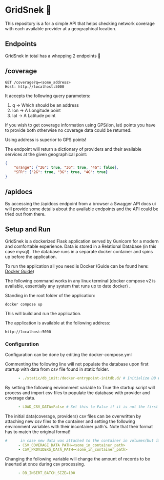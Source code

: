 # GridSnek :snake:
This repository is a for a simple API that helps checking network coverage with each available provider at a geographical location.

## Endpoints
GridSnek in total has a whopping 2 endpoints :clap:

/coverage
----------
```http
GET /coverage?q=<some_address>
Host: http://localhost:5000
```
It accepts the following query parameters:
1. q &rarr; Which should be an address
2. lon &rarr; A Longitude point 
3. lat &rarr; A Latitude point 

If you wish to get coverage information using GPS(lon, lat) points you have to provide both otherwise no coverage data could be returned.

Using address is superior to GPS points!

The endpoint will return a dictionary of providers and their available services at the given geographical point:
```json
{
	"orange": {"2G": true, "3G": true, "4G": false}, 
	"SFR": {"2G": true, "3G": true, "4G": true}
}
```

/apidocs
--------
By accessing the /apidocs endpoint from a browser a Swagger API docs ui will provide some details about the available
endpoints and the API could be tried out from there.

## Setup and Run
GridSnek is a dockerized Flask application served by Gunicorn for a modern and comfortable experience.
Data is stored in a Relational Database (in this case mysql). The database runs in a separate docker container and
spins up before the application.

To run the application all you need is Docker (Guide can be found here: [Docker Guide](https://www.docker.com/get-started/))

The following command works in any linux terminal (docker compose v2 is available, essentially any system that runs up to date docker) .

Standing in the root folder of the application:
```shell
docker compose up
```
This will build and run the application.

The application is available at the following address: 
```http
http://localhost:5000
```

### Configuration
Configuration can be done by editing the docker-compose.yml

Commenting the following line will not populate the database upon first startup with data from csv file found in static folder.
```yaml
      - ./static/db_init:/docker-entrypoint-initdb.d/ # Initialize DB with already processed data
```

By setting the following environment variable to True the startup script will process and import csv files to populate the database with provider and coverage data.
```yaml
      - LOAD_CSV_DATA=False # Set this to False if it is not the first startup or the database was already populated
```
The initial data(coverage, providers) csv files can be overwritten by attaching new csv files to the container and setting
the following environment variables with their incontainer path's. Note that their format has to match the original format!
```yaml
#      in case new data was attached to the container in volumes(but it has to match the format of the base csv files as these are bound to a Model)
      - CSV_COVERAGE_DATA_PATH=<some_in_container_path>
      - CSV_PROVIDERS_DATA_PATH=<some_in_container_path>
```
Changing the following variable will change the amount of records to be inserted at once during csv processing.
```yaml
      - DB_INSERT_BATCH_SIZE=100
```